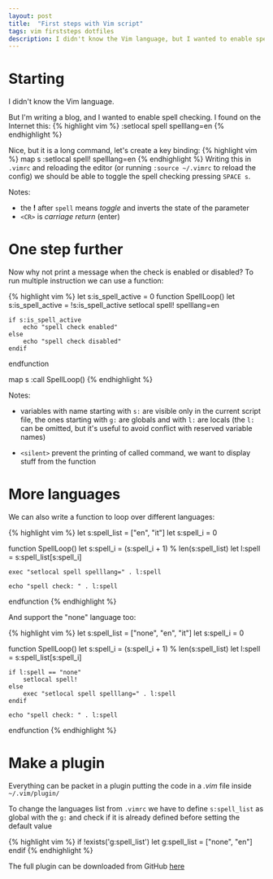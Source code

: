```yaml
---
layout: post
title:  "First steps with Vim script"
tags: vim firststeps dotfiles
description: I didn't know the Vim language, but I wanted to enable spell checking; so I started coding
---
```


# Starting

I didn't know the Vim language.

But I'm writing a blog, and I wanted to enable spell checking. I found on the
Internet this:
{% highlight vim %}
:setlocal spell spelllang=en
{% endhighlight %}

Nice, but it is a long command,  let's create a key binding:
{% highlight vim %}
map <space>s :setlocal spell! spelllang=en<CR>
{% endhighlight %}
Writing this in `.vimrc` and reloading the editor (or running `:source ~/.vimrc`
to reload the config) we should be able to  toggle the spell checking pressing
`SPACE s`.

Notes:

* the **!** after `spell` means _toggle_ and inverts the state of the parameter
* `<CR>` is _carriage return_ (enter)


# One step further
Now why not print a message when the check is enabled or disabled? To run
multiple instruction we can use a function:

{% highlight vim %}
let s:is_spell_active = 0
function SpellLoop()
    let s:is_spell_active = !s:is_spell_active
    setlocal spell! spelllang=en

    if s:is_spell_active
        echo "spell check enabled"
    else
        echo "spell check disabled"
    endif
endfunction

map <silent> <space>s :call SpellLoop()<CR>
{% endhighlight %}

Notes:

* variables with name starting with `s:` are visible only in the current script
file, the ones starting with `g:` are globals and with `l:` are locals (the `l:`
can be omitted, but it's useful to avoid conflict with reserved variable names)

* `<silent>` prevent the printing of called command, we want to display stuff
from the function


# More languages

We can also write a function to loop over different languages:

{% highlight vim %}
let s:spell_list = ["en", "it"]
let s:spell_i = 0

function SpellLoop()
    let s:spell_i = (s:spell_i + 1) % len(s:spell_list)
    let l:spell = s:spell_list[s:spell_i]

    exec "setlocal spell spelllang=" . l:spell

    echo "spell check: " . l:spell
endfunction
{% endhighlight %}

And support the "none" language too:

{% highlight vim %}
let s:spell_list = ["none", "en", "it"]
let s:spell_i = 0

function SpellLoop()
    let s:spell_i = (s:spell_i + 1) % len(s:spell_list)
    let l:spell = s:spell_list[s:spell_i]

    if l:spell == "none"
        setlocal spell!
    else
        exec "setlocal spell spelllang=" . l:spell
    endif

    echo "spell check: " . l:spell
endfunction
{% endhighlight %}


# Make a plugin

Everything can be packet in a plugin putting the code in a _.vim_ file inside
`~/.vim/plugin/`

To change the languages list from `.vimrc` we have to define `s:spell_list` as
global with the `g:` and check if it is already defined before setting the
default value

{% highlight vim %}
if !exists('g:spell_list')
    let g:spell_list = ["none", "en"]
endif
{% endhighlight %}

The full plugin can be downloaded from GitHub [here](https://github.com/edne/spell-loop)
